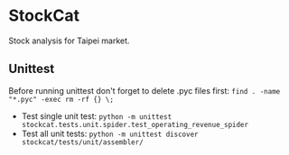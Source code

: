 # StockCat
Stock analysis for Taipei market.

Unittest
--------
Before running unittest don't forget to delete .pyc files first: ```find . -name "*.pyc" -exec rm -rf {} \;```
* Test single unit test: ```python -m unittest stockcat.tests.unit.spider.test_operating_revenue_spider```
* Test all unit tests: ```python -m unittest discover stockcat/tests/unit/assembler/```
